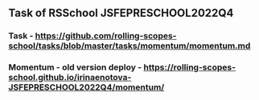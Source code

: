 ## Task of RSSchool JSFEPRESCHOOL2022Q4

### Task - https://github.com/rolling-scopes-school/tasks/blob/master/tasks/momentum/momentum.md

### Momentum - old version deploy - https://rolling-scopes-school.github.io/irinaenotova-JSFEPRESCHOOL2022Q4/momentum/

